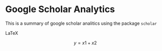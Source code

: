 # Google Scholar Analytics

This is a summary of google scholar analitics using the package `scholar` 

LaTeX 

$$ y = x1 + x2 $$ 
